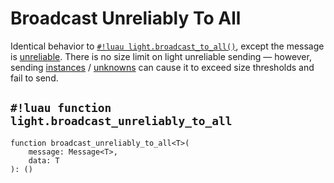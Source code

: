 # Broadcast Unreliably To All

Identical behavior to [`#!luau light.broadcast_to_all()`](./broadcast_to_all.md), except the message is
<a href="https://create.roblox.com/docs/reference/engine/classes/UnreliableRemoteEvent" target="_blank">unreliable</a>.
There is no size limit on light unreliable sending &mdash; however, sending
[instances](../../../datatypes/instance.md) /
[unknowns](../../../datatypes/unknown.md) can cause it to exceed size thresholds and fail to send.

## `#!luau function light.broadcast_unreliably_to_all`

```luau title='<!-- server --> <!-- sync -->'
function broadcast_unreliably_to_all<T>(
    message: Message<T>,
    data: T
): ()
```
